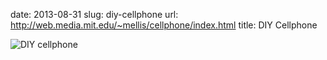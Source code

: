 date: 2013-08-31
slug: diy-cellphone
url: http://web.media.mit.edu/~mellis/cellphone/index.html
title: DIY Cellphone

<img src="images/diy-cellphone.jpg" alt="DIY cellphone" />
